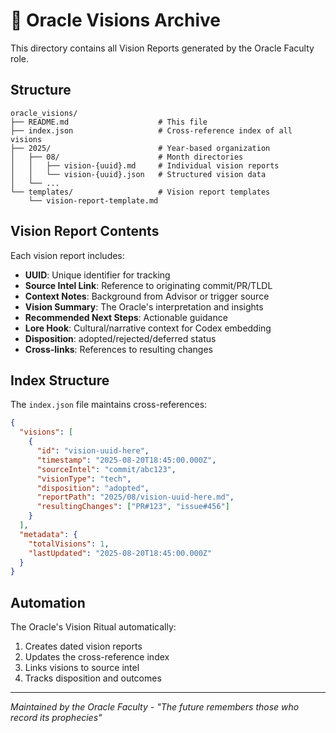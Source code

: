 # 🔮 Oracle Visions Archive

This directory contains all Vision Reports generated by the Oracle Faculty role.

## Structure

```
oracle_visions/
├── README.md                    # This file
├── index.json                   # Cross-reference index of all visions
├── 2025/                        # Year-based organization
│   ├── 08/                      # Month directories
│   │   ├── vision-{uuid}.md     # Individual vision reports
│   │   └── vision-{uuid}.json   # Structured vision data
│   └── ...
└── templates/                   # Vision report templates
    └── vision-report-template.md
```

## Vision Report Contents

Each vision report includes:

- **UUID**: Unique identifier for tracking
- **Source Intel Link**: Reference to originating commit/PR/TLDL
- **Context Notes**: Background from Advisor or trigger source
- **Vision Summary**: The Oracle's interpretation and insights
- **Recommended Next Steps**: Actionable guidance
- **Lore Hook**: Cultural/narrative context for Codex embedding
- **Disposition**: adopted/rejected/deferred status
- **Cross-links**: References to resulting changes

## Index Structure

The `index.json` file maintains cross-references:

```json
{
  "visions": [
    {
      "id": "vision-uuid-here",
      "timestamp": "2025-08-20T18:45:00.000Z",
      "sourceIntel": "commit/abc123",
      "visionType": "tech",
      "disposition": "adopted",
      "reportPath": "2025/08/vision-uuid-here.md",
      "resultingChanges": ["PR#123", "issue#456"]
    }
  ],
  "metadata": {
    "totalVisions": 1,
    "lastUpdated": "2025-08-20T18:45:00.000Z"
  }
}
```

## Automation

The Oracle's Vision Ritual automatically:
1. Creates dated vision reports
2. Updates the cross-reference index  
3. Links visions to source intel
4. Tracks disposition and outcomes

---

*Maintained by the Oracle Faculty - "The future remembers those who record its prophecies"*